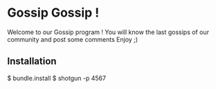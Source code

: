 # Gossip Gossip !
Welcome to our Gossip program ! 
You will know the last gossips of our community and post some comments 
Enjoy ;) 

## Installation
$ bundle.install
$ shotgun -p 4567
